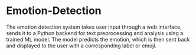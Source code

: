 # Emotion-Detection
The emotion detection system takes user input through a web interface, sends it to a Python backend for text preprocessing and analysis using a trained ML model. The model predicts the emotion, which is then sent back and displayed to the user with a corresponding label or emoji. 
